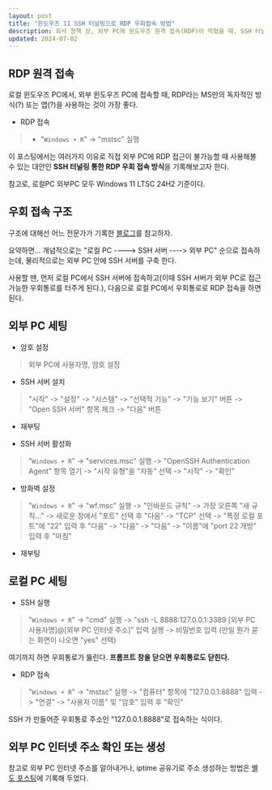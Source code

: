 ```yaml
---
layout: post
title: "윈도우즈 11 SSH 터널링으로 RDP 우회접속 방법"
description: 회사 정책 상, 외부 PC에 윈도우즈 원격 접속(RDP)이 막혔을 때, SSH 터널링으로 우회하여 접속하는 방법 기록
updated: 2024-07-02
---
```


## RDP 원격 접속

로컬 윈도우즈 PC에서, 외부 윈도우즈 PC에 접속할 때, RDP라는 MS만의 독자적인 방식(?) 또는 앱(?)을 사용하는 것이 가장 좋다.

- RDP 접속
> - "`Windows + R`" -> "mstsc" 실행

이 포스팅에서는 여러가지 이유로 직접 외부 PC에 RDP 접근이 불가능할 때 사용해볼 수 있는 대안인 **SSH 터널링 통한 RDP 우회 접속 방식**을 기록해보고자 한다.

참고로, 로컬PC 외부PC 모두 Windows 11 LTSC 24H2 기준이다.

## 우회 접속 구조

구조에 대해선 어느 전문가가 기록한 [블로그](https://omoknooni.tistory.com/m/73)를 참고하자.

요약하면... 개념적으로는 "로컬 PC ----> SSH 서버 ----> 외부 PC" 순으로 접속하는데, 물리적으로는 외부 PC 안에 SSH 서버를 구축 한다.

사용할 땐, 먼저 로컬 PC에서 SSH 서버에 접속하고(이때 SSH 서버가 외부 PC로 접근가능한 우회통로를 터주게 된다.), 다음으로 로컬 PC에서 우회통로로 RDP 접속을 하면 된다.

## 외부 PC 세팅

- 암호 설정
> 외부 PC에 사용자명, 암호 설정

- SSH 서버 설치
> "시작" -> "설정" -> "시스템" -> "선택적 기능" -> "기능 보기" 버튼 -> "Open SSH 서버" 항목 체크 -> "다음" 버튼

- 재부팅

- SSH 서버 활성화
> "`Windows + R`" -> "services.msc" 실행 -> "OpenSSH Authentication Agent" 항목 열기 -> "시작 유형"을 "자동" 선택 -> "시작" -> "확인"

- 방화벽 설정
> "`Windows + R`" -> "wf.msc" 실행 -> "인바운드 규칙" -> 가장 오른쪽 "새 규칙..." -> 새로운 창에서 "포트" 선택 후 "다음" -> "TCP" 선택 -> "특정 로컬 포트"에 "22" 입력 후 "다음" -> "다음" -> "다음" -> "이름"에 "port 22 개방" 입력 후 "마침"

- 재부팅

## 로컬 PC 세팅

- SSH 실행
> "`Windows + R`" -> "cmd" 실행 -> "ssh -L 8888:127.0.0.1:3389 [외부 PC 사용자명]@[외부 PC 인터넷 주소]" 입력 실행 -> 비밀번호 입력 (만일 뭔가 묻는 화면이 나오면 "yes" 선택)

여기까지 하면 우회통로가 뚫린다. **프롬프트 창을 닫으면 우회통로도 닫힌다.**

- RDP 접속
> "`Windows + R`" -> "mstsc" 실행 -> "컴퓨터" 항목에 "127.0.0.1:8888" 입력 -> "연결" -> "사용자 이름" 및 "암호" 입력 후 "확인"

SSH 가 만들어준 우회통로 주소인 "127.0.0.1:8888"로 접속하는 식이다.

## 외부 PC 인터넷 주소 확인 또는 생성

참고로 외부 PC 인터넷 주소를 알아내거나, iptime 공유기로 주소 생성하는 방법은 [별도 포스팅](#)에 기록해 두었다.